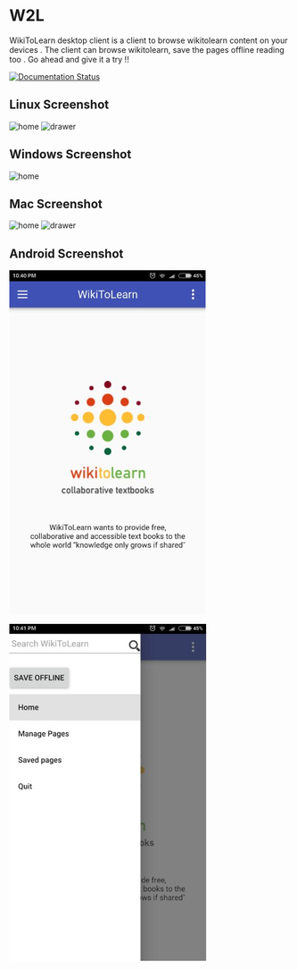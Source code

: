 # W2L
WikiToLearn desktop client is a client to browse wikitolearn content on your devices . The client can browse wikitolearn, save the pages offline reading too . Go ahead and give it a try !!

[![Documentation Status](https://readthedocs.org/projects/wtld/badge/?version=latest)](http://wtld.readthedocs.io/en/latest/?badge=latest)

## Linux Screenshot


![home](https://s27.postimg.org/kw5iryo5f/image.png)
![drawer](https://s28.postimg.org/nyqtp7231/image.png)

## Windows Screenshot

![home](https://s28.postimg.org/c0pr5xdu5/image.png)

## Mac Screenshot 
![home](https://raw.githubusercontent.com/hackertron/WikiDesktopClient/master/mac_home.png)
![drawer](https://raw.githubusercontent.com/hackertron/WikiDesktopClient/master/mac_drawer.png)


## Android Screenshot

![home](https://raw.githubusercontent.com/WikiToLearn/WTL_client/master/home.jpeg)

![drawer](https://raw.githubusercontent.com/WikiToLearn/WTL_client/master/home1.jpeg)
